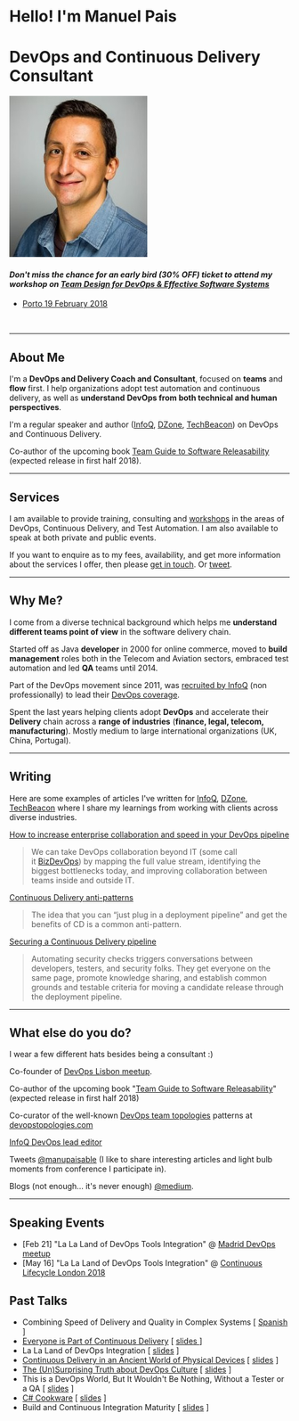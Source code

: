 # Hello! I'm Manuel Pais
# DevOps and Continuous Delivery Consultant 

![ManuelPais_2017_small-oreilly-292](images/ManuelPais_2017_small-oreilly-292.jpg)

#### ***Don't miss the chance for an early bird (30% OFF) ticket to attend my workshop on [Team Design for DevOps & Effective Software Systems](http://www.manuelpais.net/workshops.html)***

- [Porto 19 February 2018](https://ti.to/manuel-filipe-nunes-pais/workshop-team-design-for-devops-effective-software-systems-porto)

  ​

-------

## About Me

I'm a **DevOps and Delivery Coach and Consultant**, focused on **teams** and **flow** first. I help organizations adopt test automation and continuous delivery, as well as **understand** **DevOps from both technical and human perspectives**. 

I'm a regular speaker and author ([InfoQ](https://www.infoq.com/profile/Manuel-Pais), [DZone](https://dzone.com/users/879943/manuelpais@gmail.com.html), [TechBeacon](https://techbeacon.com/contributors/manuel-pais)) on DevOps and Continuous Delivery. 

Co-author of the upcoming book [Team Guide to Software Releasability](https://skeltonthatcher.com/publications/team-guide-software-releasability) (expected release in first half 2018).

------

## Services

I am available to provide training, consulting and [workshops](http://www.manuelpais.net/workshops.html) in the areas of DevOps, Continuous Delivery, and Test Automation. I am also available to speak at both private and public events.

If you want to enquire as to my fees, availability, and get more information about the services I offer, then please [get in touch](https://mail.google.com/mail/?view=cm&fs=1&tf=1&to=manuel.pais@gmail.com). Or [tweet](https://twitter.com/manupaisable). 

------

## Why Me?

I come from a diverse technical background which helps me **understand different teams point of view** in the software delivery chain. 

Started off as Java **developer** in 2000 for online commerce, moved to **build management** roles both in the Telecom and Aviation sectors, embraced test automation and led **QA** teams until 2014. 

Part of the DevOps movement since 2011, was [recruited by InfoQ](http://www.infoq.com/author/Manuel-Pais) (non professionally) to lead their [DevOps coverage](https://www.infoq.com/devops).

Spent the last years helping clients adopt **DevOps** and accelerate their **Delivery** chain across a **range of industries** (**finance, legal, telecom, manufacturing**). Mostly medium to large international organizations (UK, China, Portugal). 

------

## Writing

Here are some examples of articles I've written for [InfoQ](https://www.infoq.com/profile/Manuel-Pais), [DZone](https://dzone.com/users/879943/manuelpais@gmail.com.html), [TechBeacon](https://techbeacon.com/contributors/manuel-pais) where I share my learnings from working with clients across diverse industries.



[How to increase enterprise collaboration and speed in your DevOps pipeline](https://techbeacon.com/how-increase-enterprise-collaboration-speed-your-devops-pipeline)

> We can take DevOps collaboration beyond IT (some call it [BizDevOps](http://searchsoftwarequality.techtarget.com/essentialguide/Why-and-how-BizDevOps-is-going-to-change-everything)) by mapping the full value stream, identifying the biggest bottlenecks today, and improving collaboration between teams inside and outside IT.



[Continuous Delivery anti-patterns](https://dzone.com/articles/continuous-delivery-anti-patterns)

> The idea that you can “just plug in a deployment pipeline” and get the benefits of CD is a common anti-pattern.



[Securing a Continuous Delivery pipeline](https://dzone.com/articles/securing-a-continuous-delivery-pipeline)

> Automating security checks triggers conversations between developers, testers, and security folks. They get everyone on the same page, promote knowledge sharing, and establish common grounds and testable criteria for moving a candidate release through the deployment pipeline.

------

## What else do you do?

I wear a few different hats besides being a consultant :)

Co-founder of [DevOps Lisbon meetup](http://devopslisbon.com/). 

Co-author of the upcoming book "[Team Guide to Software Releasability](https://skeltonthatcher.com/publications/team-guide-software-releasability)" (expected release in first half 2018)

Co-curator of the well-known [DevOps team topologies](http://devopstopologies.com) patterns at [devopstopologies.com](http://devopstopologies.com/) 

[InfoQ DevOps lead editor](http://www.infoq.com/author/Manuel-Pais)

Tweets [@manupaisable](https://twitter.com/manupaisable) (I like to share interesting articles and light bulb moments from conference I participate in). 

Blogs (not enough... it's never enough) [@medium](https://medium.com/@manupaisable).

------

## Speaking Events

- [Feb 21] "La La Land of DevOps Tools Integration" @ [Madrid DevOps meetup](https://www.meetup.com/madrid-devops/events/247459841/)
- [May 16] "La La Land of DevOps Tools Integration" @ [Continuous Lifecycle London 2018](https://continuouslifecycle.london/)

## Past Talks

- Combining Speed of Delivery and Quality in Complex Systems [ [Spanish](https://canal.uned.es/mmobj/index/id/59611) ]
- [Everyone is Part of Continuous Delivery](https://youtu.be/Bf21S7KtXY0?t=1193)   [ [slides ](https://www.slideshare.net/ManuelPais/everyone-is-part-of-continuous-delivery-all-day-devops-oct-2017)]
- La La Land of DevOps Integration [ [slides](https://www.slideshare.net/ManuelPais/la-lalandofdev-opsintegrationtugaitmay2017presented) ]
- [Continuous Delivery in an Ancient World of Physical Devices](https://vimeo.com/channels/londoncd/164899944)   [ [slides](https://www.slideshare.net/ManuelPais/continuous-delivery-in-an-ancient-world-of-physical-devices) ]
- [The (Un)Surprising Truth about DevOps Culture](https://vimeo.com/169512695)   [ [slides](https://www.slideshare.net/ManuelPais/the-unsurprising-truth-about-devops-culture) ]
- This is a DevOps World, But It Wouldn't Be Nothing, Without a Tester or a QA [ [slides](https://www.swipe.to/5582gh) ] 
- [C# Cookware](https://skillsmatter.com/skillscasts/5104-c-cookware)   [ [slides](https://www.slideshare.net/ManuelPais/c-cookware-presented-at-cukeup-2014) ]
- Build and Continuous Integration Maturity   [ [slides](https://www.slideshare.net/ManuelPais/build-and-continuous-integration-maturity-from-prezi) ]

